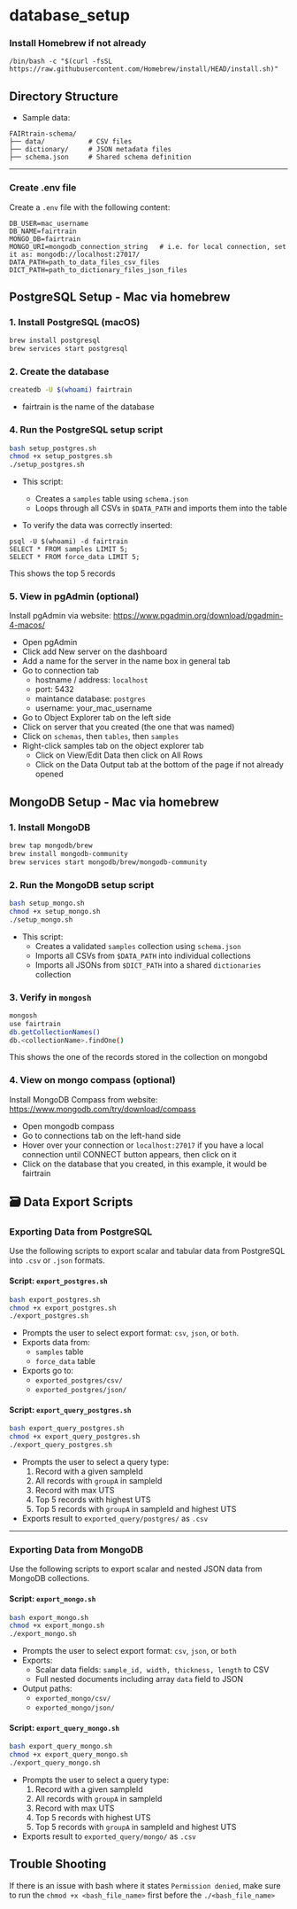 # database_setup

### Install Homebrew if not already
```
/bin/bash -c "$(curl -fsSL https://raw.githubusercontent.com/Homebrew/install/HEAD/install.sh)"
```

## Directory Structure
- Sample data:
```
FAIRtrain-schema/
├── data/           # CSV files
├── dictionary/     # JSON metadata files
├── schema.json     # Shared schema definition
```

---

### Create .env file
Create a `.env` file with the following content:
```env
DB_USER=mac_username
DB_NAME=fairtrain
MONGO_DB=fairtrain
MONGO_URI=mongodb_connection_string   # i.e. for local connection, set it as: mongodb://localhost:27017/ 
DATA_PATH=path_to_data_files_csv_files
DICT_PATH=path_to_dictionary_files_json_files
```


## PostgreSQL Setup - Mac via homebrew

### 1. Install PostgreSQL (macOS)
```bash
brew install postgresql
brew services start postgresql
```

### 2. Create the database
```bash
createdb -U $(whoami) fairtrain 
```
- fairtrain is the name of the database

### 4. Run the PostgreSQL setup script
```bash
bash setup_postgres.sh
chmod +x setup_postgres.sh
./setup_postgres.sh
```

- This script:
  - Creates a `samples` table using `schema.json`
  - Loops through all CSVs in `$DATA_PATH` and imports them into the table

- To verify the data was correctly inserted:
```
psql -U $(whoami) -d fairtrain
SELECT * FROM samples LIMIT 5;
SELECT * FROM force_data LIMIT 5;
```
This shows the top 5 records

### 5. View in pgAdmin (optional)
Install pgAdmin via website: https://www.pgadmin.org/download/pgadmin-4-macos/

- Open pgAdmin
- Click add New server on the dashboard
- Add a name for the server in the name box in general tab
- Go to connection tab
    - hostname / address: `localhost`
    - port: 5432
    - maintance database: `postgres`
    - username: your_mac_username 
- Go to Object Explorer tab on the left side
- Click on server that you created (the one that was named)
- Click on `schemas`, then `tables`, then `samples`
- Right-click samples tab on the object explorer tab
    - Click on View/Edit Data then click on All Rows
    - Click on the Data Output tab at the bottom of the page if not already opened


## MongoDB Setup - Mac via homebrew

### 1. Install MongoDB
```bash
brew tap mongodb/brew
brew install mongodb-community
brew services start mongodb/brew/mongodb-community
```

### 2. Run the MongoDB setup script
```bash
bash setup_mongo.sh
chmod +x setup_mongo.sh
./setup_mongo.sh
```

- This script:
  - Creates a validated `samples` collection using `schema.json`
  - Imports all CSVs from `$DATA_PATH` into individual collections
  - Imports all JSONs from `$DICT_PATH` into a shared `dictionaries` collection

### 3. Verify in `mongosh`
```bash
mongosh
use fairtrain
db.getCollectionNames()
db.<collectionName>.findOne()
```
This shows the one of the records stored in the collection on mongobd

### 4. View on mongo compass (optional)
Install MongoDB Compass from website: https://www.mongodb.com/try/download/compass

- Open mongodb compass
- Go to connections tab on the left-hand side
- Hover over your connection or `localhost:27017` if you have a local connection until CONNECT button appears, then click on it
- Click on the database that you created, in this example, it would be fairtrain

## 🗃️ Data Export Scripts

### Exporting Data from PostgreSQL

Use the following scripts to export scalar and tabular data from PostgreSQL into `.csv` or `.json` formats.

#### Script: `export_postgres.sh`

```bash
bash export_postgres.sh
chmod +x export_postgres.sh
./export_postgres.sh
```

- Prompts the user to select export format: `csv`, `json`, or `both`.
- Exports data from:
  - `samples` table
  - `force_data` table
- Exports go to:
  - `exported_postgres/csv/`
  - `exported_postgres/json/`

#### Script: `export_query_postgres.sh`

```bash
bash export_query_postgres.sh
chmod +x export_query_postgres.sh
./export_query_postgres.sh
```

- Prompts the user to select a query type:
  1. Record with a given sampleId
  2. All records with `groupA` in sampleId
  3. Record with max UTS
  4. Top 5 records with highest UTS
  5. Top 5 records with `groupA` in sampleId and highest UTS
- Exports result to `exported_query/postgres/` as `.csv`

---

### Exporting Data from MongoDB

Use the following scripts to export scalar and nested JSON data from MongoDB collections.

#### Script: `export_mongo.sh`

```bash
bash export_mongo.sh
chmod +x export_mongo.sh
./export_mongo.sh
```

- Prompts the user to select export format: `csv`, `json`, or `both`
- Exports:
  - Scalar data fields: `sample_id, width, thickness, length` to CSV
  - Full nested documents including array `data` field to JSON
- Output paths:
  - `exported_mongo/csv/`
  - `exported_mongo/json/`

#### Script: `export_query_mongo.sh`

```bash
bash export_query_mongo.sh
chmod +x export_query_mongo.sh
./export_query_mongo.sh
```

- Prompts the user to select a query type:
  1. Record with a given sampleId
  2. All records with `groupA` in sampleId
  3. Record with max UTS
  4. Top 5 records with highest UTS
  5. Top 5 records with `groupA` in sampleId and highest UTS
- Exports result to `exported_query/mongo/` as `.csv`

## Trouble Shooting
If there is an issue with bash where it states ```Permission denied```, make sure to run the ```chmod +x <bash_file_name>``` first before the ```./<bash_file_name>```